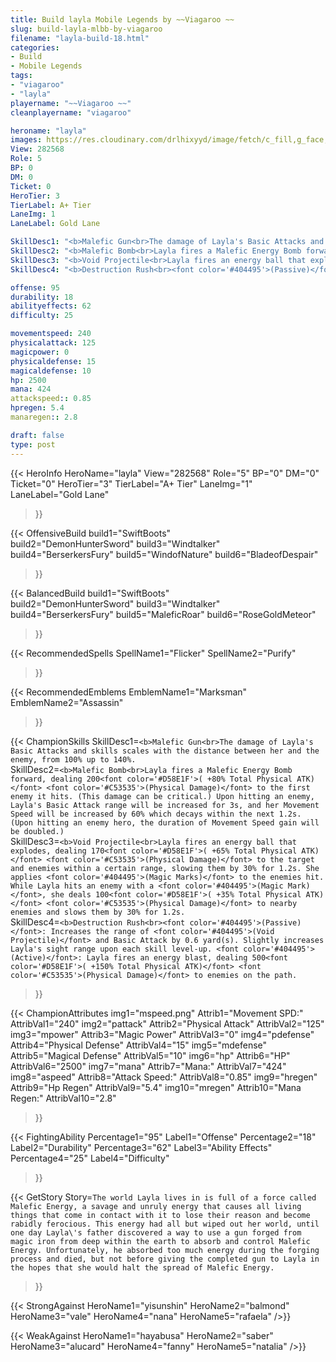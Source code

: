 ```yaml
---
title: Build layla Mobile Legends by ~~Viagaroo ~~
slug: build-layla-mlbb-by-viagaroo
filename: "layla-build-18.html"
categories: 
- Build 
- Mobile Legends
tags: 
- "viagaroo"
- "layla"
playername: "~~Viagaroo ~~"
cleanplayername: "viagaroo"

heroname: "layla"
images: https://res.cloudinary.com/drlhixyyd/image/fetch/c_fill,g_face,f_auto/https://cdn2-build.mobagenie.my.id/p/images/banner/full/layla.jpg
View: 282568 
Role: 5 
BP: 0
DM: 0 
Ticket: 0 
HeroTier: 3 
TierLabel: A+ Tier 
LaneImg: 1
LaneLabel: Gold Lane 

SkillDesc1: "<b>Malefic Gun<br>The damage of Layla's Basic Attacks and skills scales with the distance between her and the enemy, from 100% up to 140%."   
SkillDesc2: "<b>Malefic Bomb<br>Layla fires a Malefic Energy Bomb forward, dealing 200<font color='#D58E1F'>( +80% Total Physical ATK)</font> <font color='#C53535'>(Physical Damage)</font> to the first enemy it hits. (This damage can be critical.) Upon hitting an enemy, Layla's Basic Attack range will be increased for 3s, and her Movement Speed will be increased by 60% which decays within the next 1.2s. (Upon hitting an enemy hero, the duration of Movement Speed gain will be doubled.)"   
SkillDesc3: "<b>Void Projectile<br>Layla fires an energy ball that explodes, dealing 170<font color='#D58E1F'>( +65% Total Physical ATK)</font> <font color='#C53535'>(Physical Damage)</font> to the target and enemies within a certain range, slowing them by 30% for 1.2s. She applies <font color='#404495'>(Magic Marks)</font> to the enemies hit. While Layla hits an enemy with a <font color='#404495'>(Magic Mark)</font>, she deals 100<font color='#D58E1F'>( +35% Total Physical ATK)</font> <font color='#C53535'>(Physical Damage)</font> to nearby enemies and slows them by 30% for 1.2s."   
SkillDesc4: "<b>Destruction Rush<br><font color='#404495'>(Passive)</font>: Increases the range of <font color='#404495'>(Void Projectile)</font> and Basic Attack by 0.6 yard(s). Slightly increases Layla's sight range upon each skill level-up. <font color='#404495'>(Active)</font>: Layla fires an energy blast, dealing 500<font color='#D58E1F'>( +150% Total Physical ATK)</font> <font color='#C53535'>(Physical Damage)</font> to enemies on the path."  

offense: 95 
durability: 18 
abilityeffects: 62 
difficulty: 25 

movementspeed: 240
physicalattack: 125
magicpower: 0
physicaldefense: 15
magicaldefense: 10
hp: 2500
mana: 424
attackspeed:: 0.85
hpregen: 5.4
manaregen:: 2.8

draft: false
type: post
---
```


{{< HeroInfo 
HeroName="layla" 
View="282568" 
Role="5" 
BP="0" 
DM="0" 
Ticket="0" 
HeroTier="3" 
TierLabel="A+ Tier" 
LaneImg="1" 
LaneLabel="Gold Lane" 
>}}
 
{{< OffensiveBuild 
build1="SwiftBoots"  
build2="DemonHunterSword" 
build3="Windtalker" 
build4="BerserkersFury" 
build5="WindofNature" 
build6="BladeofDespair" 
>}} 

{{< BalancedBuild 
build1="SwiftBoots"  
build2="DemonHunterSword" 
build3="Windtalker" 
build4="BerserkersFury" 
build5="MaleficRoar" 
build6="RoseGoldMeteor" 
>}}


{{< RecommendedSpells 
SpellName1="Flicker" 
SpellName2="Purify" 
>}}  

{{< RecommendedEmblems 
EmblemName1="Marksman" 
EmblemName2="Assassin" 
>}}   

{{< ChampionSkills 
SkillDesc1=`<b>Malefic Gun<br>The damage of Layla's Basic Attacks and skills scales with the distance between her and the enemy, from 100% up to 140%.`   
SkillDesc2=`<b>Malefic Bomb<br>Layla fires a Malefic Energy Bomb forward, dealing 200<font color='#D58E1F'>( +80% Total Physical ATK)</font> <font color='#C53535'>(Physical Damage)</font> to the first enemy it hits. (This damage can be critical.) Upon hitting an enemy, Layla's Basic Attack range will be increased for 3s, and her Movement Speed will be increased by 60% which decays within the next 1.2s. (Upon hitting an enemy hero, the duration of Movement Speed gain will be doubled.)`   
SkillDesc3=`<b>Void Projectile<br>Layla fires an energy ball that explodes, dealing 170<font color='#D58E1F'>( +65% Total Physical ATK)</font> <font color='#C53535'>(Physical Damage)</font> to the target and enemies within a certain range, slowing them by 30% for 1.2s. She applies <font color='#404495'>(Magic Marks)</font> to the enemies hit. While Layla hits an enemy with a <font color='#404495'>(Magic Mark)</font>, she deals 100<font color='#D58E1F'>( +35% Total Physical ATK)</font> <font color='#C53535'>(Physical Damage)</font> to nearby enemies and slows them by 30% for 1.2s.`   
SkillDesc4=`<b>Destruction Rush<br><font color='#404495'>(Passive)</font>: Increases the range of <font color='#404495'>(Void Projectile)</font> and Basic Attack by 0.6 yard(s). Slightly increases Layla's sight range upon each skill level-up. <font color='#404495'>(Active)</font>: Layla fires an energy blast, dealing 500<font color='#D58E1F'>( +150% Total Physical ATK)</font> <font color='#C53535'>(Physical Damage)</font> to enemies on the path.`   
>}}

{{< ChampionAttributes
img1="mspeed.png" Attrib1="Movement SPD:" AttribVal1="240"
img2="pattack" Attrib2="Physical Attack" AttribVal2="125"
img3="mpower" Attrib3="Magic Power" AttribVal3="0"
img4="pdefense" Attrib4="Physical Defense" AttribVal4="15"
img5="mdefense" Attrib5="Magical Defense" AttribVal5="10"
img6="hp" Attrib6="HP" AttribVal6="2500"
img7="mana" Attrib7="Mana:" AttribVal7="424"
img8="aspeed" Attrib8="Attack Speed:" AttribVal8="0.85"
img9="hregen" Attrib9="Hp Regen" AttribVal9="5.4"
img10="mregen" Attrib10="Mana Regen:" AttribVal10="2.8"
>}}


{{< FightingAbility
Percentage1="95" Label1="Offense"
Percentage2="18" Label2="Durability"
Percentage3="62" Label3="Ability Effects"
Percentage4="25" Label4="Difficulty"
 >}}

{{< GetStory 
Story=` The world Layla lives in is full of a force called Malefic Energy, a savage and unruly energy that causes all living things that come in contact with it to lose their reason and become rabidly ferocious. This energy had all but wiped out her world, until one day Layla\'s father discovered a way to use a gun forged from magic iron from deep within the earth to absorb and control Malefic Energy. Unfortunately, he absorbed too much energy during the forging process and died, but not before giving the completed gun to Layla in the hopes that she would halt the spread of Malefic Energy. ` 
>}}

{{< StrongAgainst 
HeroName1="yisunshin"
HeroName2="balmond"
HeroName3="vale"
HeroName4="nana"
HeroName5="rafaela"
/>}}

{{< WeakAgainst
HeroName1="hayabusa"
HeroName2="saber"
HeroName3="alucard"
HeroName4="fanny"
HeroName5="natalia"
/>}}
